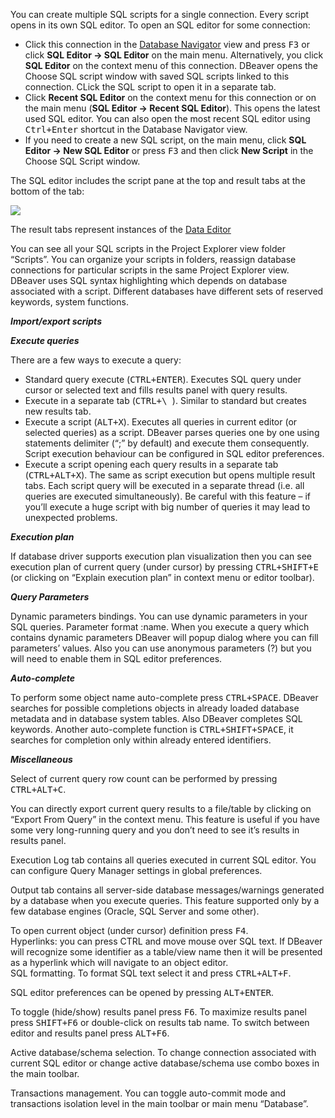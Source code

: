 You can create multiple SQL scripts for a single connection. Every script opens in its own SQL editor. 
To open an SQL editor for some connection:
* Click this connection in the [Database Navigator](https://github.com/serge-rider/dbeaver/wiki/Database-Navigator) view and press <kbd>F3</kbd> or click **SQL Editor -> SQL Editor** on the main menu. Alternatively, you click **SQL Editor** on the context menu of this connection. DBeaver opens the Choose SQL script window with saved SQL scripts linked to this connection. CLick the SQL script to open it in a separate tab.
* Click **Recent SQL Editor** on the context menu for this connection or on the main menu (**SQL Editor -> Recent SQL Editor**). This opens the latest used SQL editor. You can also open the most recent SQL editor using <kbd>Ctrl+Enter</kbd> shortcut in the Database Navigator view.
* If you need to create a new SQL script, on the main menu, click **SQL Editor -> New SQL Editor** or press <kbd>F3</kbd> and then click **New Script** in the Choose SQL Script window. 

The SQL editor includes the script pane at the top and result tabs at the bottom of the tab:

<img src="https://www.dropbox.com/s/3ayxw9jpyr0cmqk/SQL%20Editor.png?raw=1"/>

The result tabs represent instances of the [Data Editor](https://github.com/serge-rider/dbeaver/wiki/Data-Editor)

You can see all your SQL scripts in the Project Explorer view folder “Scripts”. You can organize your scripts in folders, reassign database connections for particular scripts in the same Project Explorer view. 
DBeaver uses SQL syntax highlighting which depends on database associated with a script. Different databases have different sets of reserved keywords, system functions. 

***Import/export scripts***

***Execute queries***

There are a few ways to execute a query:
- Standard query execute (<kbd>CTRL+ENTER</kbd>). Executes SQL query under cursor or selected text and fills results panel with query results.
- Execute in a separate tab (<kbd>CTRL+\ </kbd>). Similar to standard but creates new results tab.
- Execute a script (<kbd>ALT+X</kbd>). Executes all queries in current editor (or selected queries) as a script. DBeaver parses queries one by one using statements delimiter (“;” by default) and execute them consequently. Script execution behaviour can be configured in SQL editor preferences.
- Execute a script opening each query results in a separate tab (<kbd>CTRL+ALT+X</kbd>). The same as script execution but opens multiple result tabs. Each script query will be executed in a separate thread (i.e. all queries are executed simultaneously). Be careful with this feature – if you’ll execute a huge script with big number of queries it may lead to unexpected problems. 

***Execution plan***

If database driver supports execution plan visualization then you can see execution plan of current query (under cursor) by pressing <kbd>CTRL+SHIFT+E</kbd> (or clicking on “Explain execution plan” in context menu or editor toolbar).  

***Query Parameters***

Dynamic parameters bindings. You can use dynamic parameters in your SQL queries. Parameter format :name. When you execute a query which contains dynamic parameters DBeaver will popup dialog where you can fill parameters’ values. Also you can use anonymous parameters (?) but you will need to enable them in SQL editor preferences.  

***Auto-complete***

To perform some object name auto-complete press <kbd>CTRL+SPACE</kbd>. DBeaver searches for possible completions objects in already loaded database metadata and in database system tables. Also DBeaver completes SQL keywords. Another auto-complete function is <kbd>CTRL+SHIFT+SPACE</kbd>, it searches for completion only within already entered identifiers.  

***Miscellaneous***

Select of current query row count can be performed by pressing <kbd>CTRL+ALT+C</kbd>.  

You can directly export current query results to a file/table by clicking on “Export From Query” in the context menu. This feature is useful if you have some very long-running query and you don’t need to see it’s results in results panel.  

Execution Log tab contains all queries executed in current SQL editor. You can configure Query Manager settings in global preferences.

Output tab contains all server-side database messages/warnings generated by a database when you execute queries. This feature supported only by a few database engines (Oracle, SQL Server and some other). 

To open current object (under cursor) definition press <kbd>F4</kbd>.  
Hyperlinks: you can press CTRL and move mouse over SQL text. If DBeaver will recognize some identifier as a table/view name then it will be presented as a hyperlink which will navigate to an object editor.  
SQL formatting. To format SQL text select it and press <kbd>CTRL+ALT+F</kbd>.

SQL editor preferences can be opened by pressing <kbd>ALT+ENTER</kbd>.

To toggle (hide/show) results panel press <kbd>F6</kbd>.
To maximize results panel press <kbd>SHIFT+F6</kbd> or double-click on results tab name.
To switch between editor and results panel press <kbd>ALT+F6</kbd>.

Active database/schema selection. To change connection associated with current SQL editor or change active database/schema use combo boxes in the main toolbar.

Transactions management. You can toggle auto-commit mode and transactions isolation level in the main toolbar or main menu “Database”. 
